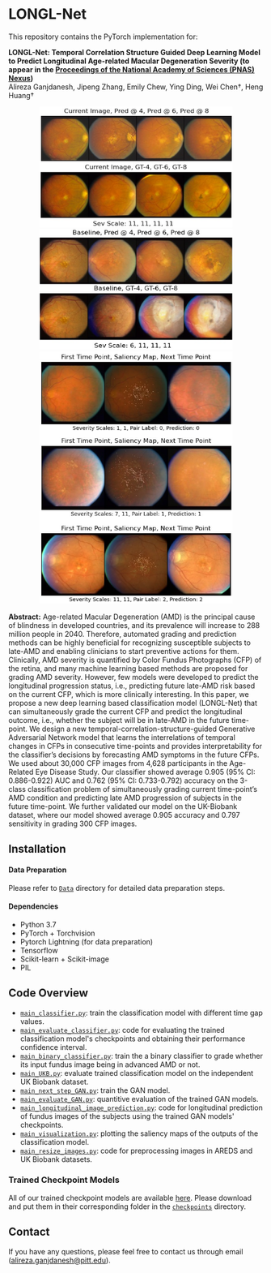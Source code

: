 # LONGL-Net

This repository contains the PyTorch implementation for:

**LONGL-Net: Temporal Correlation Structure Guided Deep Learning Model to Predict Longitudinal Age-related Macular Degeneration Severity (to appear in the [Proceedings of the National Academy of Sciences (PNAS) Nexus](https://academic.oup.com/pnasnexus))**<br/>Alireza Ganjdanesh, Jipeng Zhang, Emily Chew, Ying Ding, Wei Chen&dagger;, Heng Huang&dagger;

<div align="center">
    <img style="display: inline" src=./Figures/LongitudinalPred.png width = '381px' height = '238px'>
    <img style="display: inline" src=./Figures/ProgressedMainText1.png width = '381px' height = '238px'>
</div>
<div align="center">
    <img style="display: inline" src=./Figures/saliency.png width = '381px' height = '498px'>
</div>

**Abstract:** Age-related Macular Degeneration (AMD) is the principal cause of blindness in developed countries, and its prevalence will increase to 288 million people in 2040. Therefore, automated grading and prediction methods can be highly beneficial for recognizing susceptible subjects to late-AMD and enabling clinicians to start preventive actions for them. Clinically, AMD severity is quantified by Color Fundus Photographs (CFP) of the retina, and many machine learning based methods are proposed for grading AMD severity. However, few models were developed to predict the longitudinal progression status, i.e., predicting future late-AMD risk based on the current CFP, which is more clinically interesting. In this paper, we propose a new deep learning based classification model (LONGL-Net) that can simultaneously grade the current CFP and predict the longitudinal outcome, i.e., whether the subject will be in late-AMD in the future time-point. We design a new temporal-correlation-structure-guided Generative Adversarial Network model that learns the interrelations of temporal changes in CFPs in consecutive time-points and provides interpretability for the classifier’s decisions by forecasting AMD symptoms in the future CFPs. We used about 30,000 CFP images from 4,628 participants in the Age-Related Eye Disease Study. Our classifier showed average 0.905 (95% CI: 0.886-0.922) AUC and 0.762 (95% CI: 0.733-0.792) accuracy on the 3-class classification problem of simultaneously grading current time-point’s AMD condition and predicting late AMD progression of subjects in the future time-point. We further validated our model on the UK-Biobank dataset, where our model showed average 0.905 accuracy and 0.797 sensitivity in grading 300 CFP images.

## Installation

#### Data Preparation
Please refer to [`Data`](./Data) directory for detailed data preparation steps.

#### Dependencies
- Python 3.7 
- PyTorch + Torchvision
- Pytorch Lightning (for data preparation)
- Tensorflow
- Scikit-learn + Scikit-image
- PIL

## Code Overview
- [`main_classifier.py`](main_classifier.py): train the classification model with different time gap values.
- [`main_evaluate_classifier.py`](main_evaluate_classifier.py): code for evaluating the trained classification model's checkpoints and obtaining their performance confidence interval.
- [`main_binary_classifier.py`](main_binary_classifier.py): train the a binary classifier to grade whether its input fundus image being in advanced AMD or not.
- [`main_UKB.py`](main_UKB.py): evaluate trained classification model on the independent UK Biobank dataset.
- [`main_next_step_GAN.py`](main_next_step_GAN.py): train the GAN model.
- [`main_evaluate_GAN.py`](main_evaluate_GAN.py): quantitive evaluation of the trained GAN models.
- [`main_longitudinal_image_prediction.py`](main_longitudinal_image_prediction.py): code for longitudinal prediction of fundus images of the subjects using the trained GAN models' checkpoints.
- [`main_visualization.py`](main_visualization.py): plotting the saliency maps of the outputs of the classification model.
- [`main_resize_images.py`](main_resize_images.py): code for preprocessing images in AREDS and UK Biobank datasets.

### Trained Checkpoint Models
All of our trained checkpoint models are available [here](https://drive.google.com/drive/folders/1fGw8NEiO32e0S5DriuxrI7nbySyNi-gk?usp=sharing). Please download and put them in their corresponding folder in the [`checkpoints`](Models/checkpoints) directory.

## Contact

If you have any questions, please feel free to contact us through email (alireza.ganjdanesh@pitt.edu).
